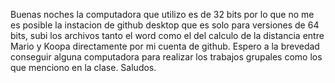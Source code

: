 Buenas noches la computadora que utilizo es de 32 bits por lo que no me es posible la instacion de github desktop que
es solo para versiones de 64 bits, subi los archivos tanto el word como el del calculo de la distancia entre Mario y Koopa
directamente por mi cuenta de github.
Espero a la brevedad conseguir alguna computadora para realizar los trabajos grupales como los que menciono en la clase. 
Saludos.
